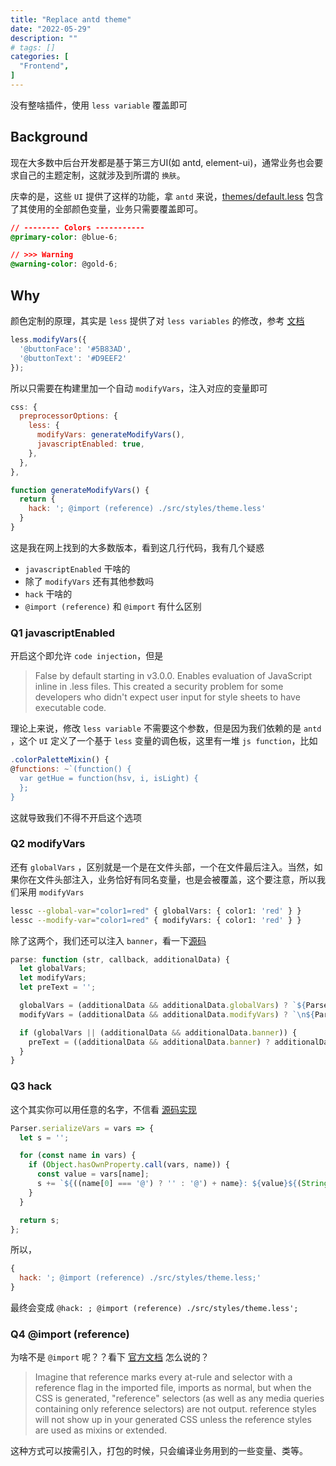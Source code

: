 ```yaml
---
title: "Replace antd theme"
date: "2022-05-29"
description: ""
# tags: []
categories: [
  "Frontend",
]
---
```


没有整啥插件，使用 `less variable` 覆盖即可

<!--more-->

## Background

现在大多数中后台开发都是基于第三方UI(如 antd, element-ui)，通常业务也会要求自己的主题定制，这就涉及到所谓的 `换肤`。

庆幸的是，这些 `UI` 提供了这样的功能，拿 `antd` 来说，[themes/default.less](https://github.com/vueComponent/ant-design-vue/blob/98755f332c3c77dea29a0dfcb54615abf4c2ec45/components/style/themes/default.less) 包含了其使用的全部颜色变量，业务只需要覆盖即可。


```css
// -------- Colors -----------
@primary-color: @blue-6;

// >>> Warning
@warning-color: @gold-6;
```


## Why

颜色定制的原理，其实是 `less` 提供了对 `less variables` 的修改，参考 [文档](https://lesscss.org/usage/#using-less-in-the-browser-modify-variables)


```js
less.modifyVars({
  '@buttonFace': '#5B83AD',
  '@buttonText': '#D9EEF2'
});
```

所以只需要在构建里加一个自动 `modifyVars`，注入对应的变量即可

```js
css: {
  preprocessorOptions: {
    less: {
      modifyVars: generateModifyVars(),
      javascriptEnabled: true,
    },
  },
},

function generateModifyVars() {
  return {
    hack: '; @import (reference) ./src/styles/theme.less'
  }
}
```

这是我在网上找到的大多数版本，看到这几行代码，我有几个疑惑

- `javascriptEnabled` 干啥的
- 除了 `modifyVars` 还有其他参数吗
- `hack` 干啥的
- `@import (reference)` 和 `@import` 有什么区别


### Q1 javascriptEnabled

开启这个即允许 `code injection`，但是

> False by default starting in v3.0.0. Enables evaluation of JavaScript inline in .less files. This created a security problem for some developers who didn't expect user input for style sheets to have executable code.

理论上来说，修改 `less variable` 不需要这个参数，但是因为我们依赖的是 `antd` ，这个 `UI` 定义了一个基于 `less` 变量的调色板，这里有一堆 `js function`，比如

```js
.colorPaletteMixin() {
@functions: ~`(function() {
  var getHue = function(hsv, i, isLight) {
  };
}
```

这就导致我们不得不开启这个选项

### Q2 modifyVars

还有 `globalVars` ，区别就是一个是在文件头部，一个在文件最后注入。当然，如果你在文件头部注入，业务恰好有同名变量，也是会被覆盖，这个要注意，所以我们采用 `modifyVars`

```bash
lessc --global-var="color1=red"	{ globalVars: { color1: 'red' } }
lessc --modify-var="color1=red"	{ modifyVars: { color1: 'red' } }
```

除了这两个，我们还可以注入 `banner`，看一下[源码](https://github.com/less/less.js/blob/v4.1.2/packages/less/src/less/parser/parser.js#L159)

```js
parse: function (str, callback, additionalData) {
  let globalVars;
  let modifyVars;
  let preText = '';

  globalVars = (additionalData && additionalData.globalVars) ? `${Parser.serializeVars(additionalData.globalVars)}\n` : '';
  modifyVars = (additionalData && additionalData.modifyVars) ? `\n${Parser.serializeVars(additionalData.modifyVars)}` : '';

  if (globalVars || (additionalData && additionalData.banner)) {
    preText = ((additionalData && additionalData.banner) ? additionalData.banner : '') + globalVars;
  }
}
``` 

### Q3 hack

这个其实你可以用任意的名字，不信看 [源码实现](https://github.com/less/less.js/blob/7491578403a5a35464772c730854c3a5169c0de7/packages/less/src/less/parser/parser.js#L2427)

```js
Parser.serializeVars = vars => {
  let s = '';

  for (const name in vars) {
    if (Object.hasOwnProperty.call(vars, name)) {
      const value = vars[name];
      s += `${((name[0] === '@') ? '' : '@') + name}: ${value}${(String(value).slice(-1) === ';') ? '' : ';'}`;
    }
  }

  return s;
};
```

所以，

```js
{ 
  hack: '; @import (reference) ./src/styles/theme.less;'
}
```

最终会变成 `@hack: ; @import (reference) ./src/styles/theme.less';`


### Q4 @import (reference)

为啥不是 `@import` 呢？？看下 [官方文档](https://lesscss.org/features/#import-atrules-feature-reference) 怎么说的？

> Imagine that reference marks every at-rule and selector with a reference flag in the imported file, imports as normal, but when the CSS is generated, "reference" selectors (as well as any media queries containing only reference selectors) are not output. reference styles will not show up in your generated CSS unless the reference styles are used as mixins or extended.

这种方式可以按需引入，打包的时候，只会编译业务用到的一些变量、类等。


